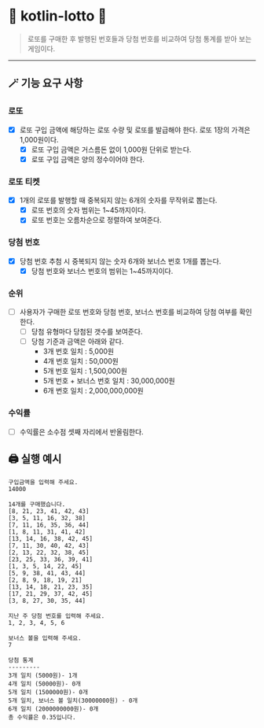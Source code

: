 # 🎊 kotlin-lotto 🎉
> 로또를 구매한 후 발행된 번호들과 당첨 번호를 비교하여 당첨 통계를 받아 보는 게임이다.
---

## 🪄 기능 요구 사항
### 로또
- [X] 로또 구입 금액에 해당하는 로또 수량 및 로또를 발급해야 한다. 로또 1장의 가격은 1,000원이다.
  - [X] 로또 구입 금액은 거스름돈 없이 1,000원 단위로 받는다.
  - [X] 로또 구입 금액은 양의 정수이어야 한다.
### 로또 티켓
- [X] 1개의 로또를 발행할 때 중복되지 않는 6개의 숫자를 무작위로 뽑는다.
  - [X] 로또 번호의 숫자 범위는 1~45까지이다.
  - [X] 로또 번호는 오름차순으로 정렬하여 보여준다.
### 당첨 번호
- [X] 당첨 번호 추첨 시 중복되지 않는 숫자 6개와 보너스 번호 1개를 뽑는다.
  - [X] 당첨 번호와 보너스 번호의 범위는 1~45까지이다.
### 순위
- [ ] 사용자가 구매한 로또 번호와 당첨 번호, 보너스 번호를 비교하여 당첨 여부를 확인한다.
  - [ ] 당첨 유형마다 당첨된 갯수를 보여준다.
  - [ ] 당첨 기준과 금액은 아래와 같다.
    - 3개 번호 일치 : 5,000원
    - 4개 번호 일치 : 50,000원
    - 5개 번호 일치 : 1,500,000원
    - 5개 번호 + 보너스 번호 일치 : 30,000,000원
    - 6개 번호 일치 : 2,000,000,000원
### 수익률
- [ ] 수익률은 소수점 셋째 자리에서 반올림한다.

## 🖨️ 실행 예시
```
구입금액을 입력해 주세요.
14000

14개를 구매했습니다.
[8, 21, 23, 41, 42, 43]
[3, 5, 11, 16, 32, 38]
[7, 11, 16, 35, 36, 44]
[1, 8, 11, 31, 41, 42]
[13, 14, 16, 38, 42, 45]
[7, 11, 30, 40, 42, 43]
[2, 13, 22, 32, 38, 45]
[23, 25, 33, 36, 39, 41]
[1, 3, 5, 14, 22, 45]
[5, 9, 38, 41, 43, 44]
[2, 8, 9, 18, 19, 21]
[13, 14, 18, 21, 23, 35]
[17, 21, 29, 37, 42, 45]
[3, 8, 27, 30, 35, 44]

지난 주 당첨 번호를 입력해 주세요.
1, 2, 3, 4, 5, 6

보너스 볼을 입력해 주세요.
7

당첨 통계
---------
3개 일치 (5000원)- 1개
4개 일치 (50000원)- 0개
5개 일치 (1500000원)- 0개
5개 일치, 보너스 볼 일치(30000000원) - 0개
6개 일치 (2000000000원)- 0개
총 수익률은 0.35입니다.
```